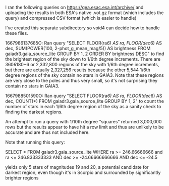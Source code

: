 I ran the following queries on https://gea.esac.esa.int/archive/ and uploading the results in both ESA's native .vot.gz format (which includes the query) and compressed CSV format (which is easier to handle)

I've created this separate subdirectory so void4 can decide how to handle these files.

1667986137685O: Ran query "SELECT FLOOR(ra*6) AS ra, FLOOR(dec*6) AS dec, SUM(POWER(100, 2-phot_g_mean_mag/5)) AS brightness FROM gaiadr3.gaia_source_lite GROUP BY 1, 2 ORDER BY brightness DESC" to find the brightest region of the sky down to 1/6th degree increments. There are 360*6*180*6 or 2,332,800 regions of the sky with 1/6th degree increments, but there are actually 2,327,256 results because the other 5,544 1/6th degree regions of the sky contain no stars in GAIA3. Note that these regions are very close to the poles and thus very small, so it's not surprising they contain no stars in GAIA3.

1667988501590O: Ran query "SELECT FLOOR(ra*6) AS ra, FLOOR(dec*6) AS dec, COUNT(*) FROM gaiadr3.gaia_source_lite GROUP BY 1, 2" to count the number of stars in each 1/6th degree region of the sky as a sanity check to finding the darkest regions.

An attempt to run a query with 1/10th degree "squares" returned 3,000,000 rows but the results appear to have hit a row limit and thus are unlikely to be accurate and are thus not included here.

Note that running this query:

SELECT * FROM gaiadr3.gaia_source_lite WHERE ra >= 246.66666666 and ra <= 246.833333333 AND dec >= -24.66666666666 AND dec <= -24.5

yields only 5 stars of magnitudes 19 and 20, a potential candidate for darkest region, even though it's in Scorpio and surrounded by significantly brighter regions
